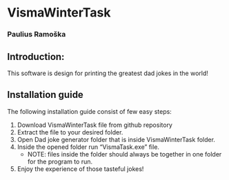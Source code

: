 # VismaWinterTask

### Paulius Ramoška

## Introduction:
 This software is design for printing the greatest dad jokes in the world!
## Installation guide
The following installation guide consist of few easy steps: 
1.	Download VismaWinterTask file from github repository
2.	Extract the file to your desired folder.
3.	Open Dad joke generator folder that is inside VismaWinterTask folder.  
4.	Inside the opened folder run “VismaTask.exe” file. 
  	- NOTE: files inside the folder should always be together in one folder for the program to run.
5. Enjoy the experience of those tasteful jokes!

